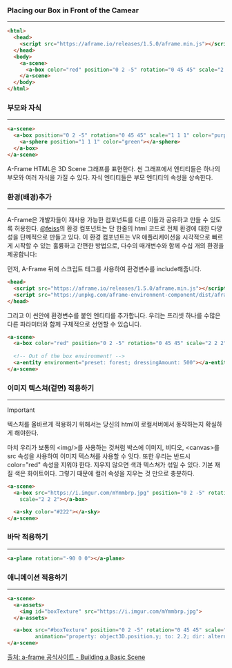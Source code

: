 
### Placing our Box in Front of the Camear
---
```html
<html>
  <head>
    <script src="https://aframe.io/releases/1.5.0/aframe.min.js"></script>
  </head>
  <body>
	<a-scene>
	  <a-box color="red" position="0 2 -5" rotation="0 45 45" scale="2 2 2"></a-box>
	</a-scene>
  </body>
</html>
```


### 부모와 자식
---
```html
<a-scene>
  <a-box position="0 2 -5" rotation="0 45 45" scale="1 1 1" color="purple">
    <a-sphere position="1 1 1" color="green"></a-sphere>
  </a-box>
</a-scene>
```
A-Frame HTML은 3D Scene 그래프를 표현한다. 씬 그래프에서 엔티티들은 하나의 부모와 여러 자식을 가질 수 있다. 자식 엔티티들은 부모 엔티티의 속성을 상속한다.

### 환경(배경)추가
---
A-Frame은 개발자들이 재사용 가능한 컴포넌트를 다른 이들과 공유하고 만들 수 있도록 허용한다. [@feiss](https://github.com/feiss/)의 환경 컴포넌트는 단 한줄의 html 코드로 전체 환경에 대한 다양성을 단꼐적으로 만들고 있다. 이 환경 컴포넌트는 VR 애플리케이션을 시각적으로 빠르게 시작할 수 있는 훌륭하고 간편한 방법으로, 다수의 매개변수와 함께 수십 개의 환경을 제공합니다:

먼저, A-Frame 뒤에 스크립트 테그를  사용하여 환경변수를 include해줍니다.
```html
<head>
  <script src="https://aframe.io/releases/1.5.0/aframe.min.js"></script>
  <script src="https://unpkg.com/aframe-environment-component/dist/aframe-environment-component.min.js"></script>
</head>
```

그리고 이 씬안에 환경변수를 붙인 엔티티를 추가합니다. 우리는 프리셋 하나를 수많은 다른 파라미터와 함께 구체적으로 선언할 수 있습니다.
```html
<a-scene>  
  <a-box color="red" position="0 2 -5" rotation="0 45 45" scale="2 2 2"></a-box>  
  
  <!-- Out of the box environment! -->  
  <a-entity environment="preset: forest; dressingAmount: 500"></a-entity>  
</a-scene>
```

### 이미지 텍스쳐(겉면) 적용하기
---
>[!important]
>텍스처를 올바르게 적용하기 위해서는 당신의 html이 로컬서버에서 동작하는지 확실하게 해야한다.

마치 우리가 보통의 \<img/\>를 사용하는 것처럼 박스에 이미지, 비디오, \<canvas\>를 src 속성을 사용하여 이미지 텍스쳐를 사용할 수 잇다.  또한 우리는 반드시 color="red" 속성을 지워야 한다. 지우지 않으면 색과 텍스쳐가 섞일 수 있다. 기본 재질 색은 화이트이다. 그렇기 때문에 컬러 속성을 지우는 것 만으로 충분하다. 
``` html
<a-scene>
  <a-box src="https://i.imgur.com/mYmmbrp.jpg" position="0 2 -5" rotation="0 45 45"
    scale="2 2 2"></a-box>

  <a-sky color="#222"></a-sky>
</a-scene>
```

### 바닥 적용하기
---
```html
<a-plane rotation="-90 0 0"></a-plane>
```

### 애니메이션 적용하기
---
```html
<a-scene>
  <a-assets>
    <img id="boxTexture" src="https://i.imgur.com/mYmmbrp.jpg">
  </a-assets>

  <a-box src="#boxTexture" position="0 2 -5" rotation="0 45 45" scale="2 2 2"
         animation="property: object3D.position.y; to: 2.2; dir: alternate; dur: 2000; loop: true"></a-box>
</a-scene>
```

[출처: a-frame 공식사이트 - Building a Basic Scene ](https://aframe.io/docs/1.5.0/guides/building-a-basic-scene.html)
  